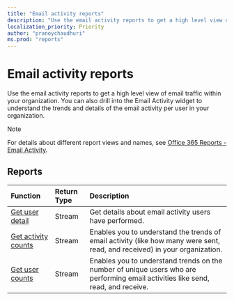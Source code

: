 ```yaml
---
title: "Email activity reports"
description: "Use the email activity reports to get a high level view of email traffic within your organization. You can also drill into the Email Activity widget to understand the trends and details of the email activity per user in your organization."
localization_priority: Priority
author: "pranoychaudhuri"
ms.prod: "reports"
---
```


# Email activity reports

Use the email activity reports to get a high level view of email traffic within your organization. You can also drill into the Email Activity widget to understand the trends and details of the email activity per user in your organization.

> [!NOTE]
> For details about different report views and names, see [Office 365 Reports - Email Activity](https://support.office.com/client/Email-activity-1cbe2c00-ca65-4fb9-9663-1bbfa58ebe44).

## Reports

| Function                                 | Return Type | Description                              |
| :--------------------------------------- | :---------- | :--------------------------------------- |
| [Get user detail](../api/reportroot-getemailactivityuserdetail.md) | Stream      | Get details about email activity users have performed. |
| [Get activity counts](../api/reportroot-getemailactivitycounts.md) | Stream      | Enables you to understand the trends of email activity (like how many were sent, read, and received) in your organization. |
| [Get user counts](../api/reportroot-getemailactivityusercounts.md) | Stream      | Enables you to understand trends on the number of unique users who are performing email activities like send, read, and receive. |

